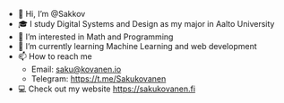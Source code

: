 - 👋 Hi, I’m @Sakkov
- 🎓 I study Digital Systems and Design as my major in Aalto University
- 👀 I’m interested in Math and Programming 
- 🌱 I’m currently learning Machine Learning and web development
- 📫 How to reach me 
   - Email: saku@kovanen.io 
   - Telegram: https://t.me/Sakukovanen
- 💻 Check out my website https://sakukovanen.fi
